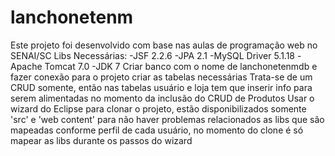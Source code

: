 lanchonetenm
============
Este projeto foi desenvolvido com base nas aulas de programação web no SENAI/SC
Libs Necessárias:
-JSF 2.2.6
-JPA 2.1
-MySQL Driver 5.1.18
-Apache Tomcat 7.0
-JDK 7
Criar banco com o nome de lanchonetenmdb e fazer conexão para o projeto criar as tabelas necessárias
Trata-se de um CRUD somente, então nas tabelas usuário e loja tem que inserir info para serem alimentadas no momento
da inclusão do CRUD de Produtos
Usar o wizard do Eclipse para clonar o projeto, estão disponibilizados somente 'src' e 'web content' para não haver problemas
relacionados as libs que são mapeadas conforme perfil de cada usuário, no momento do clone é só mapear as libs durante os
passos do wizard
